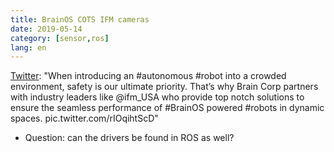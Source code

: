 ```yaml
---
title: BrainOS COTS IFM cameras
date: 2019-05-14
category: [sensor,ros]
lang: en
---
```


[Twitter](https://twitter.com/braincor/status/1128013535097835521/photo/1):
"When introducing an #autonomous #robot into a crowded environment, safety is our ultimate priority.
That’s why Brain Corp partners with industry leaders like ⁦‪@ifm_USA‬⁩ who provide top notch solutions to ensure the seamless performance of #BrainOS powered #robots in dynamic spaces. 
pic.twitter.com/rIOqihtScD"

* Question:
can the drivers be found in ROS as well?
